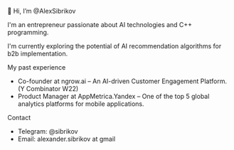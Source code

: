 👋 Hi, I’m @AlexSibrikov

I'm an entrepreneur passionate about AI technologies and C++ programming.

I'm currently exploring the potential of AI recommendation algorithms for b2b implementation.

My past experience
- Co-founder at ngrow.ai – An AI-driven Customer Engagement Platform. (Y Combinator W22)
- Product Manager at AppMetrica.Yandex – One of the top 5 global analytics platforms for mobile applications.

Contact
- Telegram: @sibrikov
- Email: alexander.sibrikov at gmail
